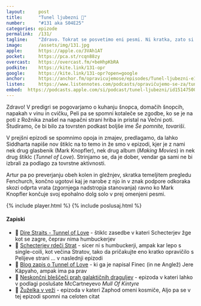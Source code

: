 ```yaml
---
layout: 	post
title:  	"Tunel ljubezni 🖤"
number: 	"#131 aka S04E25"
categories:	epizode
permalink:	/131/
tagline: 	"Zdravo. Tokrat se posvetimo eni pesmi. Ni kratka, zato si vzamemo čas in jo poslušamo od začetka do konca. Tako se zgodi, če stopiš v tunel ljubezni."
image:		/assets/img/131.jpg
apple:		https://apple.co/3VAh1AT
pocket:		https://pca.st/rcqn88zy
overcast:	https://overcast.fm/+beHhpKbRA
podkite:	https://kite.link/131-opr
google:		https://kite.link/131-opr?open=google
anchor:		https://anchor.fm/opravicujemose/episodes/Tunel-ljubezni-e1rcvll
listen:		https://www.listennotes.com/podcasts/opravičujemo-se-za/tunel-ljubezni-miND2e9lUAa/embed/
embed:	https://podcasts.apple.com/si/podcast/tunel-ljubezni/id1514750013?i=1000587656513
---
```


Zdravo! V predigri se pogovarjamo o kuhanju šnopca, domačih šnopcih, napakah v vinu in cvičku, Peli pa se spomni kotaleče se zgodbe, ko se je na poti z Rožnika znašel na napačni strani hriba in pristal na Večni poti. Študiramo, če bi bilo za tovrsten podkast boljše ime _Še pomnite, tovariši_. 

V prejšni epizodi se spomnimo opoja in zmajev, predlagamo, da lahko Siddharta napiše nov štiklc na to temo in že smo v epizodi, kjer je z nami nek drug glasbenik (Mark Knopfler), nek drug album (_Making Movies_) in nek drug štiklc (_Tunnel of Love_). Strinjamo se, da je dober, vendar ga sami ne bi izbrali za podlago za tovrstne aktivnosti. 

Artur pa po preverjanju obeh kolen in gležnjev, skratka temeljitem pregledu Fenchurch, končno ugotovi kaj je narobe z njo in v znak podpore odkoraka skozi odprta vrata (zgornjega nadstropja stanovanja) ravno ko Mark Knopfler končuje svoj epohalno dolg solo v prej omenjeni pesmi. 

{% include player.html %}
{% include poslusaj.html %}

<!--break-->

#### Zapiski

- 🥰 [Dire Straits - Tunnel of Love](https://www.youtube.com/watch?v=gAirINwjaxE) - štiklc zasedbe v kateri Schecterjev žge kot se zagre, čeprav nima humbuckerjev
- 🎸 [Schecterjev rdeči Strat](https://www.mk-guitar.com/mark-knopfler-gear-database/schecter-dream-machine-red-1980/) - sicer ni s humbuckerji, ampak kar lepo s single-coili, kot večina Stratov, tako da pričakujte eno kratko opravičilo s Pelijeve strani ... v naslednji epizodi
- 📔 [Blog zapis o Tunnel of Love](https://jerekapyaho.wordpress.com/2012/11/15/the-good-bit-part-2/) - ki ga je napisal Finec (in ne Anglež) Jere Käpyaho, ampak ima pa prav
- 💎 [Neskončni bleščeči prah galaktičnih draguljev](https://opravicujemo.se/082/) - epizoda v kateri lahko v podlagi poslušate McCartneyevo _Mull Of Kintyre_
- 🦟 [Žuželka v veži](https://opravicujemo.se/042/) - epizoda v kateri Zaphod omeni kosmiče, Aljo pa se v tej epizodi spomni na celoten citat